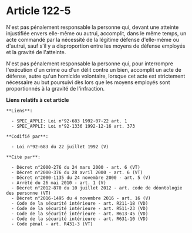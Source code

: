 # Article 122-5

N'est pas pénalement responsable la personne qui, devant une atteinte injustifiée envers elle-même ou autrui, accomplit, dans
le même temps, un acte commandé par la nécessité de la légitime défense d'elle-même ou d'autrui, sauf s'il y a disproportion
entre les moyens de défense employés et la gravité de l'atteinte.

N'est pas pénalement responsable la personne qui, pour interrompre l'exécution d'un crime ou d'un délit contre un bien,
accomplit un acte de défense, autre qu'un homicide volontaire, lorsque cet acte est strictement nécessaire au but poursuivi
dès lors que les moyens employés sont proportionnés à la gravité de l'infraction.

**Liens relatifs à cet article**

	**Liens**:

	  - SPEC_APPLI: Loi n°92-683 1992-07-22 art. 1
	  - SPEC_APPLI: Loi n°92-1336 1992-12-16 art. 373

	**Codifié par**:

	  - Loi n°92-683 du 22 juillet 1992 (V)

	**Cité par**:

	  - Décret n°2000-276 du 24 mars 2000 - art. 6 (VT)
	  - Décret n°2000-376 du 28 avril 2000 - art. 6 (VT)
	  - Décret n°2000-1135 du 24 novembre 2000 - art. 5 (V)
	  - Arrêté du 26 mai 2010 - art. 1 (V)
	  - Décret n°2012-870 du 10 juillet 2012 - art. code de déontologie des personne (VT)
	  - Décret n°2016-1495 du 4 novembre 2016 - art. 16 (V)
	  - Code de la sécurité intérieure - art. R211-18 (VD)
	  - Code de la sécurité intérieure - art. R511-23 (VD)
	  - Code de la sécurité intérieure - art. R613-45 (VD)
	  - Code de la sécurité intérieure - art. R631-10 (VD)
	  - Code pénal - art. R431-3 (VT)
